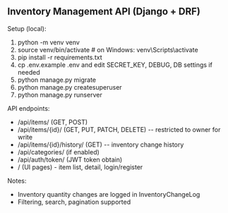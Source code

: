 Inventory Management API (Django + DRF)
--------------------------------------

Setup (local):

1. python -m venv venv
2. source venv/bin/activate   # on Windows: venv\Scripts\activate
3. pip install -r requirements.txt
4. cp .env.example .env and edit SECRET_KEY, DEBUG, DB settings if needed
5. python manage.py migrate
6. python manage.py createsuperuser
7. python manage.py runserver

API endpoints:
- /api/items/             (GET, POST)
- /api/items/{id}/        (GET, PUT, PATCH, DELETE) -- restricted to owner for write
- /api/items/{id}/history/ (GET) -- inventory change history
- /api/categories/        (if enabled)
- /api/auth/token/        (JWT token obtain)
- / (UI pages) - item list, detail, login/register

Notes:
- Inventory quantity changes are logged in InventoryChangeLog
- Filtering, search, pagination supported
